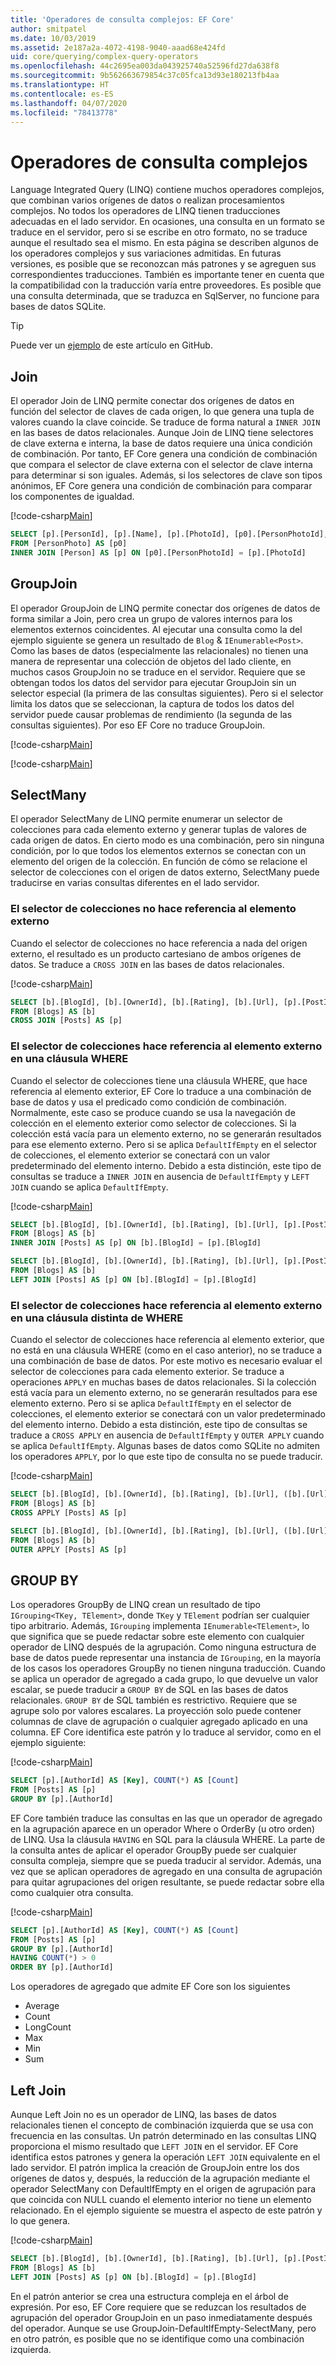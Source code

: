 ```yaml
---
title: 'Operadores de consulta complejos: EF Core'
author: smitpatel
ms.date: 10/03/2019
ms.assetid: 2e187a2a-4072-4198-9040-aaad68e424fd
uid: core/querying/complex-query-operators
ms.openlocfilehash: 44c2695ea003da043925740a52596fd27da638f8
ms.sourcegitcommit: 9b562663679854c37c05fca13d93e180213fb4aa
ms.translationtype: HT
ms.contentlocale: es-ES
ms.lasthandoff: 04/07/2020
ms.locfileid: "78413778"
---
```

# <a name="complex-query-operators"></a>Operadores de consulta complejos

Language Integrated Query (LINQ) contiene muchos operadores complejos, que combinan varios orígenes de datos o realizan procesamientos complejos. No todos los operadores de LINQ tienen traducciones adecuadas en el lado servidor. En ocasiones, una consulta en un formato se traduce en el servidor, pero si se escribe en otro formato, no se traduce aunque el resultado sea el mismo. En esta página se describen algunos de los operadores complejos y sus variaciones admitidas. En futuras versiones, es posible que se reconozcan más patrones y se agreguen sus correspondientes traducciones. También es importante tener en cuenta que la compatibilidad con la traducción varía entre proveedores. Es posible que una consulta determinada, que se traduzca en SqlServer, no funcione para bases de datos SQLite.

> [!TIP]
> Puede ver un [ejemplo](https://github.com/dotnet/EntityFramework.Docs/tree/master/samples/core/Querying) de este artículo en GitHub.

## <a name="join"></a>Join

El operador Join de LINQ permite conectar dos orígenes de datos en función del selector de claves de cada origen, lo que genera una tupla de valores cuando la clave coincide. Se traduce de forma natural a `INNER JOIN` en las bases de datos relacionales. Aunque Join de LINQ tiene selectores de clave externa e interna, la base de datos requiere una única condición de combinación. Por tanto, EF Core genera una condición de combinación que compara el selector de clave externa con el selector de clave interna para determinar si son iguales. Además, si los selectores de clave son tipos anónimos, EF Core genera una condición de combinación para comparar los componentes de igualdad.

[!code-csharp[Main](../../../samples/core/Querying/ComplexQuery/Sample.cs#Join)]

```SQL
SELECT [p].[PersonId], [p].[Name], [p].[PhotoId], [p0].[PersonPhotoId], [p0].[Caption], [p0].[Photo]
FROM [PersonPhoto] AS [p0]
INNER JOIN [Person] AS [p] ON [p0].[PersonPhotoId] = [p].[PhotoId]
```

## <a name="groupjoin"></a>GroupJoin

El operador GroupJoin de LINQ permite conectar dos orígenes de datos de forma similar a Join, pero crea un grupo de valores internos para los elementos externos coincidentes. Al ejecutar una consulta como la del ejemplo siguiente se genera un resultado de `Blog` & `IEnumerable<Post>`. Como las bases de datos (especialmente las relacionales) no tienen una manera de representar una colección de objetos del lado cliente, en muchos casos GroupJoin no se traduce en el servidor. Requiere que se obtengan todos los datos del servidor para ejecutar GroupJoin sin un selector especial (la primera de las consultas siguientes). Pero si el selector limita los datos que se seleccionan, la captura de todos los datos del servidor puede causar problemas de rendimiento (la segunda de las consultas siguientes). Por eso EF Core no traduce GroupJoin.

[!code-csharp[Main](../../../samples/core/Querying/ComplexQuery/Sample.cs#GroupJoin)]

[!code-csharp[Main](../../../samples/core/Querying/ComplexQuery/Sample.cs#GroupJoinComposed)]

## <a name="selectmany"></a>SelectMany

El operador SelectMany de LINQ permite enumerar un selector de colecciones para cada elemento externo y generar tuplas de valores de cada origen de datos. En cierto modo es una combinación, pero sin ninguna condición, por lo que todos los elementos externos se conectan con un elemento del origen de la colección. En función de cómo se relacione el selector de colecciones con el origen de datos externo, SelectMany puede traducirse en varias consultas diferentes en el lado servidor.

### <a name="collection-selector-doesnt-reference-outer"></a>El selector de colecciones no hace referencia al elemento externo

Cuando el selector de colecciones no hace referencia a nada del origen externo, el resultado es un producto cartesiano de ambos orígenes de datos. Se traduce a `CROSS JOIN` en las bases de datos relacionales.

[!code-csharp[Main](../../../samples/core/Querying/ComplexQuery/Sample.cs#SelectManyConvertedToCrossJoin)]

```SQL
SELECT [b].[BlogId], [b].[OwnerId], [b].[Rating], [b].[Url], [p].[PostId], [p].[AuthorId], [p].[BlogId], [p].[Content], [p].[Rating], [p].[Title]
FROM [Blogs] AS [b]
CROSS JOIN [Posts] AS [p]
```

### <a name="collection-selector-references-outer-in-a-where-clause"></a>El selector de colecciones hace referencia al elemento externo en una cláusula WHERE

Cuando el selector de colecciones tiene una cláusula WHERE, que hace referencia al elemento exterior, EF Core lo traduce a una combinación de base de datos y usa el predicado como condición de combinación. Normalmente, este caso se produce cuando se usa la navegación de colección en el elemento exterior como selector de colecciones. Si la colección está vacía para un elemento externo, no se generarán resultados para ese elemento externo. Pero si se aplica `DefaultIfEmpty` en el selector de colecciones, el elemento exterior se conectará con un valor predeterminado del elemento interno. Debido a esta distinción, este tipo de consultas se traduce a `INNER JOIN` en ausencia de `DefaultIfEmpty` y `LEFT JOIN` cuando se aplica `DefaultIfEmpty`.

[!code-csharp[Main](../../../samples/core/Querying/ComplexQuery/Sample.cs#SelectManyConvertedToJoin)]

```SQL
SELECT [b].[BlogId], [b].[OwnerId], [b].[Rating], [b].[Url], [p].[PostId], [p].[AuthorId], [p].[BlogId], [p].[Content], [p].[Rating], [p].[Title]
FROM [Blogs] AS [b]
INNER JOIN [Posts] AS [p] ON [b].[BlogId] = [p].[BlogId]

SELECT [b].[BlogId], [b].[OwnerId], [b].[Rating], [b].[Url], [p].[PostId], [p].[AuthorId], [p].[BlogId], [p].[Content], [p].[Rating], [p].[Title]
FROM [Blogs] AS [b]
LEFT JOIN [Posts] AS [p] ON [b].[BlogId] = [p].[BlogId]
```

### <a name="collection-selector-references-outer-in-a-non-where-case"></a>El selector de colecciones hace referencia al elemento externo en una cláusula distinta de WHERE

Cuando el selector de colecciones hace referencia al elemento exterior, que no está en una cláusula WHERE (como en el caso anterior), no se traduce a una combinación de base de datos. Por este motivo es necesario evaluar el selector de colecciones para cada elemento exterior. Se traduce a operaciones `APPLY` en muchas bases de datos relacionales. Si la colección está vacía para un elemento externo, no se generarán resultados para ese elemento externo. Pero si se aplica `DefaultIfEmpty` en el selector de colecciones, el elemento exterior se conectará con un valor predeterminado del elemento interno. Debido a esta distinción, este tipo de consultas se traduce a `CROSS APPLY` en ausencia de `DefaultIfEmpty` y `OUTER APPLY` cuando se aplica `DefaultIfEmpty`. Algunas bases de datos como SQLite no admiten los operadores `APPLY`, por lo que este tipo de consulta no se puede traducir.

[!code-csharp[Main](../../../samples/core/Querying/ComplexQuery/Sample.cs#SelectManyConvertedToApply)]

```SQL
SELECT [b].[BlogId], [b].[OwnerId], [b].[Rating], [b].[Url], ([b].[Url] + N'=>') + [p].[Title] AS [p]
FROM [Blogs] AS [b]
CROSS APPLY [Posts] AS [p]

SELECT [b].[BlogId], [b].[OwnerId], [b].[Rating], [b].[Url], ([b].[Url] + N'=>') + [p].[Title] AS [p]
FROM [Blogs] AS [b]
OUTER APPLY [Posts] AS [p]
```

## <a name="groupby"></a>GROUP BY

Los operadores GroupBy de LINQ crean un resultado de tipo `IGrouping<TKey, TElement>`, donde `TKey` y `TElement` podrían ser cualquier tipo arbitrario. Además, `IGrouping` implementa `IEnumerable<TElement>`, lo que significa que se puede redactar sobre este elemento con cualquier operador de LINQ después de la agrupación. Como ninguna estructura de base de datos puede representar una instancia de `IGrouping`, en la mayoría de los casos los operadores GroupBy no tienen ninguna traducción. Cuando se aplica un operador de agregado a cada grupo, lo que devuelve un valor escalar, se puede traducir a `GROUP BY` de SQL en las bases de datos relacionales. `GROUP BY` de SQL también es restrictivo. Requiere que se agrupe solo por valores escalares. La proyección solo puede contener columnas de clave de agrupación o cualquier agregado aplicado en una columna. EF Core identifica este patrón y lo traduce al servidor, como en el ejemplo siguiente:

[!code-csharp[Main](../../../samples/core/Querying/ComplexQuery/Sample.cs#GroupBy)]

```SQL
SELECT [p].[AuthorId] AS [Key], COUNT(*) AS [Count]
FROM [Posts] AS [p]
GROUP BY [p].[AuthorId]
```

EF Core también traduce las consultas en las que un operador de agregado en la agrupación aparece en un operador Where o OrderBy (u otro orden) de LINQ. Usa la cláusula `HAVING` en SQL para la cláusula WHERE. La parte de la consulta antes de aplicar el operador GroupBy puede ser cualquier consulta compleja, siempre que se pueda traducir al servidor. Además, una vez que se aplican operadores de agregado en una consulta de agrupación para quitar agrupaciones del origen resultante, se puede redactar sobre ella como cualquier otra consulta.

[!code-csharp[Main](../../../samples/core/Querying/ComplexQuery/Sample.cs#GroupByFilter)]

```SQL
SELECT [p].[AuthorId] AS [Key], COUNT(*) AS [Count]
FROM [Posts] AS [p]
GROUP BY [p].[AuthorId]
HAVING COUNT(*) > 0
ORDER BY [p].[AuthorId]
```

Los operadores de agregado que admite EF Core son los siguientes

- Average
- Count
- LongCount
- Max
- Min
- Sum

## <a name="left-join"></a>Left Join

Aunque Left Join no es un operador de LINQ, las bases de datos relacionales tienen el concepto de combinación izquierda que se usa con frecuencia en las consultas. Un patrón determinado en las consultas LINQ proporciona el mismo resultado que `LEFT JOIN` en el servidor. EF Core identifica estos patrones y genera la operación `LEFT JOIN` equivalente en el lado servidor. El patrón implica la creación de GroupJoin entre los dos orígenes de datos y, después, la reducción de la agrupación mediante el operador SelectMany con DefaultIfEmpty en el origen de agrupación para que coincida con NULL cuando el elemento interior no tiene un elemento relacionado. En el ejemplo siguiente se muestra el aspecto de este patrón y lo que genera.

[!code-csharp[Main](../../../samples/core/Querying/ComplexQuery/Sample.cs#LeftJoin)]

```SQL
SELECT [b].[BlogId], [b].[OwnerId], [b].[Rating], [b].[Url], [p].[PostId], [p].[AuthorId], [p].[BlogId], [p].[Content], [p].[Rating], [p].[Title]
FROM [Blogs] AS [b]
LEFT JOIN [Posts] AS [p] ON [b].[BlogId] = [p].[BlogId]
```

En el patrón anterior se crea una estructura compleja en el árbol de expresión. Por eso, EF Core requiere que se reduzcan los resultados de agrupación del operador GroupJoin en un paso inmediatamente después del operador. Aunque se use GroupJoin-DefaultIfEmpty-SelectMany, pero en otro patrón, es posible que no se identifique como una combinación izquierda.
